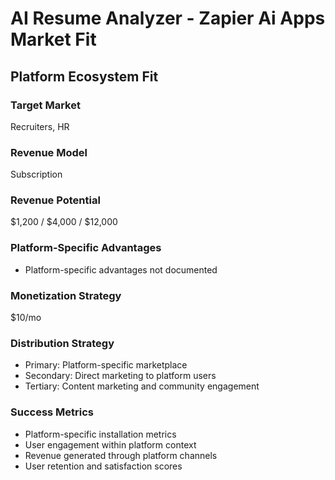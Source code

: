 # AI Resume Analyzer - Zapier Ai Apps Market Fit

## Platform Ecosystem Fit

### Target Market
Recruiters, HR

### Revenue Model
Subscription

### Revenue Potential
$1,200 / $4,000 / $12,000

### Platform-Specific Advantages
- Platform-specific advantages not documented

### Monetization Strategy
$10/mo

### Distribution Strategy
- Primary: Platform-specific marketplace
- Secondary: Direct marketing to platform users
- Tertiary: Content marketing and community engagement

### Success Metrics
- Platform-specific installation metrics
- User engagement within platform context
- Revenue generated through platform channels
- User retention and satisfaction scores

